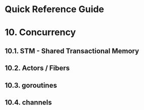 Quick Reference Guide
=====================

# 10. Concurrency

## 10.1. STM - Shared Transactional Memory

## 10.2. Actors / Fibers

## 10.3. goroutines

## 10.4. channels
